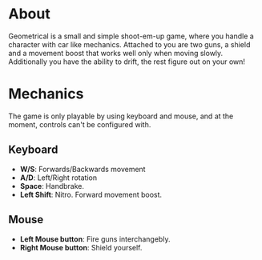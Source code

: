 
# About
Geometrical is a small and simple shoot-em-up game, where you handle a character with car like mechanics. Attached to you
are two guns, a shield and a movement boost that works well only when moving slowly. Additionally you have the ability to drift, 
the rest figure out on your own!

# Mechanics
The game is only playable by using keyboard and mouse, and at the moment, controls can't be configured with.

## Keyboard
- <strong>W/S</strong>:  Forwards/Backwards movement
- <strong>A/D</strong>:  Left/Right rotation
- <strong>Space</strong>:  Handbrake.
- <strong>Left Shift</strong>:  Nitro. Forward movement boost.


## Mouse
- <strong>Left Mouse button</strong>: Fire guns interchangebly.
- <strong>Right Mouse button</strong>: Shield yourself. 
<br>
<br>